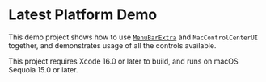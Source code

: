 # Latest Platform Demo

This demo project shows how to use [`MenuBarExtra`](https://developer.apple.com/documentation/swiftui/menubarextra/) and `MacControlCenterUI` together, and demonstrates usage of all the controls available.

This project requires Xcode 16.0 or later to build, and runs on macOS Sequoia 15.0 or later.